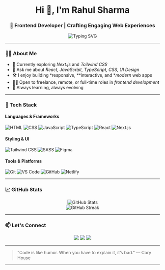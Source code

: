 <h1 align="center">Hi 👋, I'm Rahul Sharma</h1>
<h3 align="center">🚀 Frontend Developer | Crafting Engaging Web Experiences</h3>

<p align="center">
  <img src="https://readme-typing-svg.demolab.com?font=Fira+Code&size=22&pause=1000&center=true&vCenter=true&width=435&lines=Frontend+Developer;React+%7C+JavaScript+%7C+UI%2FUX+Enthusiast;Clean+Code+%7C+Modern+Designs+%F0%9F%92%BB" alt="Typing SVG" />
</p>

---

### 🧑‍💻 About Me

- 🌱 Currently exploring *Next.js* and *Tailwind CSS*
- 💬 Ask me about *React, JavaScript, TypeScript, CSS, UI Design*
- 🛠 I enjoy building *responsive, **interactive, and **modern* web apps
- 👨‍💼 Open to freelance, remote, or full-time roles in *frontend development*
- 🧠 Always learning, always evolving

---

### 🚀 Tech Stack

#### Languages & Frameworks  
![HTML](https://img.shields.io/badge/-HTML5-E34F26?style=flat&logo=html5&logoColor=white)
![CSS](https://img.shields.io/badge/-CSS3-1572B6?style=flat&logo=css3)
![JavaScript](https://img.shields.io/badge/-JavaScript-F7DF1E?style=flat&logo=javascript&logoColor=black)
![TypeScript](https://img.shields.io/badge/-TypeScript-007ACC?style=flat&logo=typescript)
![React](https://img.shields.io/badge/-React-61DAFB?style=flat&logo=react)
![Next.js](https://img.shields.io/badge/-Next.js-000000?style=flat&logo=next.js)

#### Styling & UI
![Tailwind CSS](https://img.shields.io/badge/-Tailwind%20CSS-38B2AC?style=flat&logo=tailwind-css)
![SASS](https://img.shields.io/badge/-SASS-CC6699?style=flat&logo=sass)
![Figma](https://img.shields.io/badge/-Figma-F24E1E?style=flat&logo=figma)

#### Tools & Platforms  
![Git](https://img.shields.io/badge/-Git-F05032?style=flat&logo=git&logoColor=white)
![VS Code](https://img.shields.io/badge/-VS%20Code-007ACC?style=flat&logo=visual-studio-code)
![GitHub](https://img.shields.io/badge/-GitHub-181717?style=flat&logo=github)
![Netlify](https://img.shields.io/badge/-Netlify-00C7B7?style=flat&logo=netlify)

---

### 📈 GitHub Stats

<p align="center">
  <img src="https://github-readme-stats.vercel.app/api?username=rahulsharma&show_icons=true&theme=radical" alt="GitHub Stats" />
  <br />
  <img src="https://github-readme-streak-stats.herokuapp.com/?user=rahulsharma&theme=radical" alt="GitHub Streak" />
</p>

---

### 📫 Let's Connect

<p align="center">
  <a href="https://www.linkedin.com/in/rahulsharma-dev/" target="_blank"><img src="https://img.shields.io/badge/-LinkedIn-blue?style=flat&logo=linkedin" /></a>
  <a href="mailto:rahul.sharma.dev@gmail.com"><img src="https://img.shields.io/badge/-Email-D14836?style=flat&logo=gmail&logoColor=white" /></a>
  <a href="https://rahulsharma.dev" target="_blank"><img src="https://img.shields.io/badge/-Portfolio-000?style=flat&logo=vercel&logoColor=white" /></a>
</p>

---

> “Code is like humor. When you have to explain it, it’s bad.” — Cory House

---
